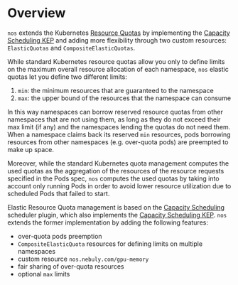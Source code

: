 # Overview

`nos` extends the Kubernetes [Resource Quotas](https://kubernetes.io/docs/concepts/policy/resource-quotas/) by implementing the [Capacity Scheduling KEP](https://github.com/kubernetes-sigs/scheduler-plugins/blob/master/kep/9-capacity-scheduling/README.md) and adding more flexibility through two custom resources: `ElasticQuotas` and `CompositeElasticQuotas`.

While standard Kubernetes resource quotas allow you only to define limits on the maximum overall resource allocation of each namespace, `nos` elastic quotas let you define two different limits:

1. `min`: the minimum resources that are guaranteed to the namespace
2. `max`: the upper bound of the resources that the namespace can consume

In this way namespaces can borrow reserved resource quotas from other namespaces that are not using them, as long as they do not exceed their max limit (if any) and the namespaces lending the quotas do not need them.
When a namespace claims back its reserved `min` resources, pods borrowing resources from other namespaces (e.g. over-quota pods) are preempted to make up space.

Moreover, while the standard Kubernetes quota management computes the used quotas as the aggregation of the resources of the resource requests specified in the Pods spec, `nos` computes the used quotas by taking into account only running Pods in order to avoid lower resource utilization due to scheduled Pods that failed to start.

Elastic Resource Quota management is based on the [Capacity Scheduling](https://github.com/kubernetes-sigs/scheduler-plugins/tree/master/pkg/capacityscheduling) scheduler
plugin, which also implements the [Capacity Scheduling KEP](https://github.com/kubernetes-sigs/scheduler-plugins/blob/master/kep/9-capacity-scheduling/README.md). `nos` extends the former implementation by adding the following features:

* over-quota pods preemption
* `CompositeElasticQuota` resources for defining limits on multiple namespaces
* custom resource `nos.nebuly.com/gpu-memory`
* fair sharing of over-quota resources
* optional `max` limits
